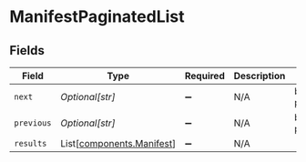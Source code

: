 # ManifestPaginatedList


## Fields

| Field                                                            | Type                                                             | Required                                                         | Description                                                      | Example                                                          |
| ---------------------------------------------------------------- | ---------------------------------------------------------------- | ---------------------------------------------------------------- | ---------------------------------------------------------------- | ---------------------------------------------------------------- |
| `next`                                                           | *Optional[str]*                                                  | :heavy_minus_sign:                                               | N/A                                                              | baseurl?page=3&results=10                                        |
| `previous`                                                       | *Optional[str]*                                                  | :heavy_minus_sign:                                               | N/A                                                              | baseurl?page=1&results=10                                        |
| `results`                                                        | List[[components.Manifest](../../models/components/manifest.md)] | :heavy_minus_sign:                                               | N/A                                                              |                                                                  |